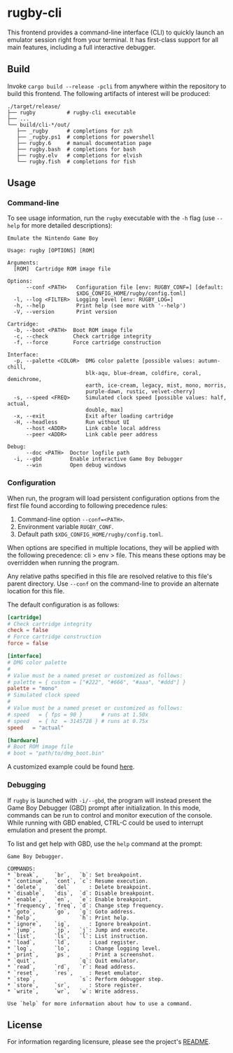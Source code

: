 # rugby-cli

This frontend provides a command-line interface (CLI) to quickly launch an
emulator session right from your terminal. It has first-class support for all
main features, including a full interactive debugger.

## Build

Invoke `cargo build --release -pcli` from anywhere within the repository to
build this frontend. The following artifacts of interest will be produced:

```
./target/release/
├── rugby          # rugby-cli executable
├── ...
└── build/cli-*/out/
   ├── _rugby      # completions for zsh
   ├── _rugby.ps1  # completions for powershell
   ├── rugby.6     # manual documentation page
   ├── rugby.bash  # completions for bash
   ├── rugby.elv   # completions for elvish
   └── rugby.fish  # completions for fish
```

## Usage

### Command-line

To see usage information, run the `rugby` executable with the `-h` flag (use
`--help` for more detailed descriptions):

```
Emulate the Nintendo Game Boy

Usage: rugby [OPTIONS] [ROM]

Arguments:
  [ROM]  Cartridge ROM image file

Options:
      --conf <PATH>   Configuration file [env: RUGBY_CONF=] [default:
                      $XDG_CONFIG_HOME/rugby/config.toml]
  -l, --log <FILTER>  Logging level [env: RUGBY_LOG=]
  -h, --help          Print help (see more with '--help')
  -V, --version       Print version

Cartridge:
  -b, --boot <PATH>  Boot ROM image file
  -c, --check        Check cartridge integrity
  -f, --force        Force cartridge construction

Interface:
  -p, --palette <COLOR>  DMG color palette [possible values: autumn-chill,
                         blk-aqu, blue-dream, coldfire, coral, demichrome,
                         earth, ice-cream, legacy, mist, mono, morris,
                         purple-dawn, rustic, velvet-cherry]
  -s, --speed <FREQ>     Simulated clock speed [possible values: half, actual,
                         double, max]
  -x, --exit             Exit after loading cartridge
  -H, --headless         Run without UI
      --host <ADDR>      Link cable local address
      --peer <ADDR>      Link cable peer address

Debug:
      --doc <PATH>  Doctor logfile path
  -i, --gbd         Enable interactive Game Boy Debugger
      --win         Open debug windows
```

### Configuration

When run, the program will load persistent configuration options from the first
file found according to following precedence rules:
1. Command-line option `--conf=<PATH>`.
1. Environment variable `RUGBY_CONF`.
1. Default path `$XDG_CONFIG_HOME/rugby/config.toml`.

When options are specified in multiple locations, they will be applied with the
following precedence: cli > env > file. This means these options may be
overridden when running the program.

Any relative paths specified in this file are resolved relative to this file's
parent directory. Use `--conf` on the command-line to provide an alternate
location for this file.

The default configuration is as follows:

```toml
[cartridge]
# Check cartridge integrity
check = false
# Force cartridge construction
force = false

[interface]
# DMG color palette
#
# Value must be a named preset or customized as follows:
# palette = { custom = ["#222", "#666", "#aaa", "#ddd"] }
palette = "mono"
# Simulated clock speed
#
# Value must be a named preset or customized as follows:
# speed   = { fps = 90 }      # runs at 1.50x
# speed   = { hz  = 3145728 } # runs at 0.75x
speed   = "actual"

[hardware]
# Boot ROM image file
# boot = "path/to/dmg_boot.bin"
```

A customized example could be found [here][config].

### Debugging

If `rugby` is launched with `-i/--gbd`, the program will instead present the
Game Boy Debugger (GBD) prompt after initialization. In this mode, commands can
be run to control and monitor execution of the console. While running with GBD
enabled, CTRL-C could be used to interrupt emulation and present the prompt.

To list and get help with GBD, use the `help` command at the prompt:

```
Game Boy Debugger.

COMMANDS:
* `break`,     `br`,   `b`: Set breakpoint.
* `continue`,  `cont`, `c`: Resume execution.
* `delete`,    `del`      : Delete breakpoint.
* `disable`,   `dis`,  `d`: Disable breakpoint.
* `enable`,    `en`,   `e`: Enable breakpoint.
* `frequency`, `freq`, `d`: Change step frequency.
* `goto`,      `go`,   `g`: Goto address.
* `help`,              `h`: Print help.
* `ignore`,    `ig`,      : Ignore breakpoint.
* `jump`,      `jp`,   `j`: Jump and execute.
* `list`,      `ls`,   `l`: List instruction.
* `load`,      `ld`,      : Load register.
* `log`,       `lo`,      : Change logging level.
* `print`,     `ps`,      : Print a screenshot.
* `quit`,              `q`: Quit emulator.
* `read`,      `rd`,   `r`: Read address.
* `reset`,     `res`,     : Reset emulator.
* `step`,              `s`: Perform debugger step.
* `store`,     `sr`,      : Store register.
* `write`,     `wr`,   `w`: Write address.

Use `help` for more information about how to use a command.
```

## License

For information regarding licensure, please see the project's [README][license].

<!-- Reference-style files -->
[config]:  ./docs/config.toml
[license]: /README.md#license

